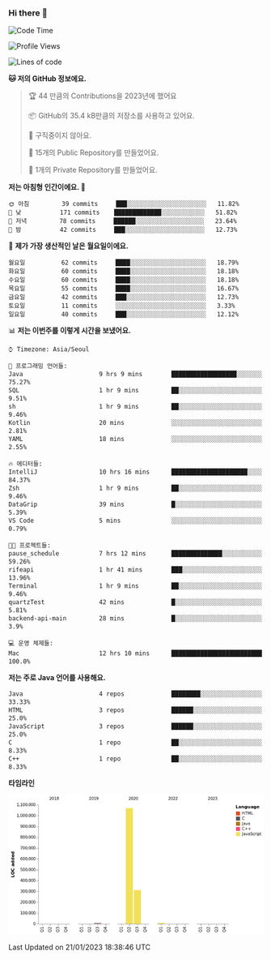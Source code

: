 ### Hi there 👋

<!--
**otm0937/otm0937** is a ✨ _special_ ✨ repository because its `README.md` (this file) appears on your GitHub profile.

Here are some ideas to get you started:

- 🔭 I’m currently working on ...
- 🌱 I’m currently learning ...
- 👯 I’m looking to collaborate on ...
- 🤔 I’m looking for help with ...
- 💬 Ask me about ...
- 📫 How to reach me: ...
- 😄 Pronouns: ...
- ⚡ Fun fact: ...
-->

  <!--START_SECTION:waka-->
![Code Time](http://img.shields.io/badge/Code%20Time-902%20hrs%2031%20mins-blue)

![Profile Views](http://img.shields.io/badge/Profile%20Views-0-blue)

![Lines of code](https://img.shields.io/badge/%EC%A0%80%EB%8A%94%20%EC%97%AC%ED%83%9C%EA%B9%8C%EC%A7%80%20-1%20Million%20%EC%A4%84%EC%9D%98%20%EC%BD%94%EB%93%9C%EB%A5%BC%20%EC%9E%91%EC%84%B1%ED%96%88%EC%96%B4%EC%9A%94.-blue)

**🐱 저의 GitHub 정보에요.** 

> 🏆 44 만큼의 Contributions을 2023년에 했어요
 > 
> 📦 GitHub의 35.4 kB만큼의 저장소를 사용하고 있어요. 
 > 
> 🚫 구직중이지 않아요.
 > 
> 📜 15개의 Public Repository를 만들었어요. 
 > 
> 🔑 1개의 Private Repository를 만들었어요. 
 > 
**저는 아침형 인간이에요. 🐤** 

```text
🌞 아침         39 commits     ███░░░░░░░░░░░░░░░░░░░░░░   11.82% 
🌆 낮　         171 commits    █████████████░░░░░░░░░░░░   51.82% 
🌃 저녁         78 commits     ██████░░░░░░░░░░░░░░░░░░░   23.64% 
🌙 밤　         42 commits     ███░░░░░░░░░░░░░░░░░░░░░░   12.73%

```
📅 **제가 가장 생산적인 날은 월요일이에요.** 

```text
월요일          62 commits     ████░░░░░░░░░░░░░░░░░░░░░   18.79% 
화요일          60 commits     ████░░░░░░░░░░░░░░░░░░░░░   18.18% 
수요일          60 commits     ████░░░░░░░░░░░░░░░░░░░░░   18.18% 
목요일          55 commits     ████░░░░░░░░░░░░░░░░░░░░░   16.67% 
금요일          42 commits     ███░░░░░░░░░░░░░░░░░░░░░░   12.73% 
토요일          11 commits     ░░░░░░░░░░░░░░░░░░░░░░░░░   3.33% 
일요일          40 commits     ███░░░░░░░░░░░░░░░░░░░░░░   12.12%

```


📊 **저는 이번주를 이렇게 시간을 보냈어요.** 

```text
⌚︎ Timezone: Asia/Seoul

💬 프로그래밍 언어들: 
Java                     9 hrs 9 mins        ██████████████████░░░░░░░   75.27% 
SQL                      1 hr 9 mins         ██░░░░░░░░░░░░░░░░░░░░░░░   9.51% 
sh                       1 hr 9 mins         ██░░░░░░░░░░░░░░░░░░░░░░░   9.46% 
Kotlin                   20 mins             ░░░░░░░░░░░░░░░░░░░░░░░░░   2.81% 
YAML                     18 mins             ░░░░░░░░░░░░░░░░░░░░░░░░░   2.55%

🔥 에디터들: 
IntelliJ                 10 hrs 16 mins      █████████████████████░░░░   84.37% 
Zsh                      1 hr 9 mins         ██░░░░░░░░░░░░░░░░░░░░░░░   9.46% 
DataGrip                 39 mins             █░░░░░░░░░░░░░░░░░░░░░░░░   5.39% 
VS Code                  5 mins              ░░░░░░░░░░░░░░░░░░░░░░░░░   0.79%

🐱‍💻 프로젝트들: 
pause_schedule           7 hrs 12 mins       ██████████████░░░░░░░░░░░   59.26% 
rifeapi                  1 hr 41 mins        ███░░░░░░░░░░░░░░░░░░░░░░   13.96% 
Terminal                 1 hr 9 mins         ██░░░░░░░░░░░░░░░░░░░░░░░   9.46% 
quartzTest               42 mins             █░░░░░░░░░░░░░░░░░░░░░░░░   5.81% 
backend-api-main         28 mins             █░░░░░░░░░░░░░░░░░░░░░░░░   3.9%

💻 운영 체제들: 
Mac                      12 hrs 10 mins      █████████████████████████   100.0%

```

**저는 주로 Java 언어를 사용해요.** 

```text
Java                     4 repos             ████████░░░░░░░░░░░░░░░░░   33.33% 
HTML                     3 repos             ██████░░░░░░░░░░░░░░░░░░░   25.0% 
JavaScript               3 repos             ██████░░░░░░░░░░░░░░░░░░░   25.0% 
C                        1 repo              ██░░░░░░░░░░░░░░░░░░░░░░░   8.33% 
C++                      1 repo              ██░░░░░░░░░░░░░░░░░░░░░░░   8.33%

```


**타임라인**

![Chart not found](https://raw.githubusercontent.com/otm0937/otm0937/main/charts/bar_graph.png) 


 Last Updated on 21/01/2023 18:38:46 UTC
<!--END_SECTION:waka-->
